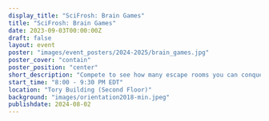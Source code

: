 ```yaml
---
display_title: "SciFrosh: Brain Games"
title: "SciFrosh: Brain Games"
date: 2023-09-03T00:00:00Z
draft: false
layout: event
poster: "images/event_posters/2024-2025/brain_games.jpg"
poster_cover: "contain"
poster_position: "center"
short_description: "Compete to see how many escape rooms you can conquer before time runs out!"
start_time: "8:00 - 9:30 PM EDT"
location: "Tory Building (Second Floor)"
background: "images/orientation2018-min.jpeg"
publishdate: 2024-08-02
---
```

